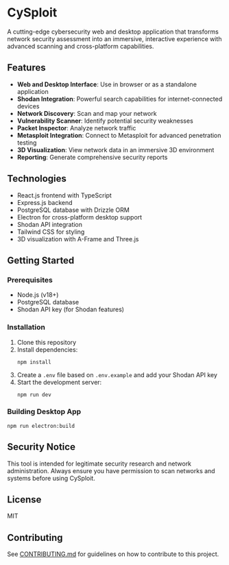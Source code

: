 # CySploit

A cutting-edge cybersecurity web and desktop application that transforms network security assessment into an immersive, interactive experience with advanced scanning and cross-platform capabilities.

## Features

- **Web and Desktop Interface**: Use in browser or as a standalone application
- **Shodan Integration**: Powerful search capabilities for internet-connected devices
- **Network Discovery**: Scan and map your network
- **Vulnerability Scanner**: Identify potential security weaknesses
- **Packet Inspector**: Analyze network traffic
- **Metasploit Integration**: Connect to Metasploit for advanced penetration testing
- **3D Visualization**: View network data in an immersive 3D environment
- **Reporting**: Generate comprehensive security reports

## Technologies

- React.js frontend with TypeScript
- Express.js backend
- PostgreSQL database with Drizzle ORM
- Electron for cross-platform desktop support
- Shodan API integration
- Tailwind CSS for styling
- 3D visualization with A-Frame and Three.js

## Getting Started

### Prerequisites

- Node.js (v18+)
- PostgreSQL database
- Shodan API key (for Shodan features)

### Installation

1. Clone this repository
2. Install dependencies:
   ```
   npm install
   ```
3. Create a `.env` file based on `.env.example` and add your Shodan API key
4. Start the development server:
   ```
   npm run dev
   ```

### Building Desktop App

```
npm run electron:build
```

## Security Notice

This tool is intended for legitimate security research and network administration. Always ensure you have permission to scan networks and systems before using CySploit.

## License

MIT

## Contributing

See [CONTRIBUTING.md](./CONTRIBUTING.md) for guidelines on how to contribute to this project.